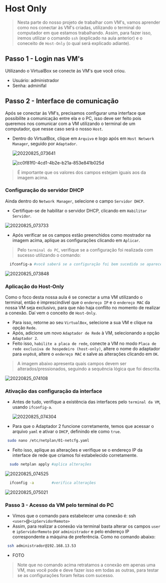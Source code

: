 # Host Only

> Nesta parte do nosso projeto de trabalhar com VM's, vamos aprender como nos conectar às VM's criadas, utilizando o terminal do computador em que estamos trabalhando. Assim, para fazer isso, iremos utilizar o comando ```ssh``` (explicado na aula anterior) e o coneceito de ```Host-Only``` (o qual será explicado adiante).

## Passo 1 - Login nas VM's
  Utilizando o VirtualBox se conecte às VM's que você criou.
  * Usuário: administrador
  * Senha: adminifal 

## Passo 2 - Interface de comunicação
  Após se conectar às VM's, precisamos configurar uma interface que possibilite a comunicação entre ela e o PC, isso deve ser feito pois queremos nos comunicar com a VM utilizando o terminal de um computador, que nesse caso será o nosso ```Host```.
  * Dentro do VirtualBox, clique em ```Arquivo``` e logo após em ```Host Network Manager```, seguido por ```Adaptador```. 
    
    ![20220825_073641](https://user-images.githubusercontent.com/80183918/186929348-cd5c3c49-8fc5-4692-b160-f9d6fbc375ae.jpg)
    
    ![cc0f81f0-4cd1-4b2e-b21a-853e841b025d](https://user-images.githubusercontent.com/80183918/186929827-636c8f07-2473-420c-827e-42f53df66dcc.jpeg)
  
  > É importante que os valores dos campos estejam iguais aos da imagem acima. 
  
  ### Configuração do servidor DHCP 
  Ainda dentro do ```Network Manager```, selecione o campo ```Servidor DHCP```.
  * Certifique-se de habilitar o servidor DHCP, clicando em ```Habilitar Servidor```.
  
  ![20220825_073733](https://user-images.githubusercontent.com/80183918/186930056-e1c12c2c-1afa-4636-a635-cbb09a147034.jpeg)
  
  * Após verificar se os campos estão preenchidos como mostrador na imagem acima, aplique as configurações clicando em ```Aplicar```. 
  > Pelo ```terminal do PC```, verifique se a configuração foi realizada com sucesso utilizando o comando:
  ```bash
    ifconfig-a #você saberá se a configuração foi bem sucedida se aparecer a interface: vxboxnet0
  ```
  ![20220825_073848](https://user-images.githubusercontent.com/80183918/186930756-29a9e41d-658b-4f54-a69d-9daed7b82c24.jpeg)

  ### Aplicação do Host-Only
  Como o foco desta nossa aula é se conectar a uma VM utilizando o terminal, então é imprescindível que o ```endereço IP``` e o ```endereço MAC``` da nossa VM seja exclusivo, para que não haja conflito no momento de realizar a conexão. Daí vem o conceito de ```Host-Only```. 
  * Para isso, retorne ao seu ```VirtualBox```, selecione a sua VM e clique na opção ```Rede```.
  * Após, adicione um novo ```Adaptador de Rede``` à VM, selecionando a opção ```Adaptador 2```.
  * Feito isso, ```habilite a placa de rede```, conecte a VM no modo ```Placa de rede exclusiva de hospedeiro (host-only)```, altere o nome do adaptador para ```enp0s8```, altere o ```endereço MAC``` e salve as alterações clicando em  ```OK```.
  > A imagem abaixo apresenta quais campos devem ser alterados/pressionados, seguindo a sequência lógica que foi descrita.
  
  ![20220825_074108](https://user-images.githubusercontent.com/80183918/186934710-c9cab17f-1777-4dbe-9f57-b48ffb3e6d0e.jpeg)
  
  ### Ativação das configuração da interface
  * Antes de tudo, verifique a existência das interfaces pelo ```terminal da VM```, usando ```ifconfig-a```.
    
    ![20220825_074304](https://user-images.githubusercontent.com/80183918/186935323-2d6e76f8-8ab7-47bf-9830-18a60066b327.jpeg)

   

  * Para que o Adaptador 2 funcione corretamente, temos que acessar o arquivo ```yaml``` e ativar o ```DHCP```, definindo ele como ```true```.
   ```bash
    sudo nano /etc/netplan/01-netcfg.yaml
  ```
  * Feito isso, aplique as alterações e verifique se o endereço IP da interface de rede que criamos foi estabelecido corretamente.
  ```bash
    sudo netplan apply #aplica alterações 
  ``` 
![20220825_074525](https://user-images.githubusercontent.com/80183918/186935307-912695eb-6647-4772-9430-c6e1e199ebb4.jpeg)

  ```bash 
    ifconfig -a        #verifica alterações
  ```
  ![20220825_075021](https://user-images.githubusercontent.com/80183918/186935314-ab1a3d05-70d4-4f13-a8c4-9530eaa784e0.jpeg)

  ### Passo 3 - Acesso da VM pelo terminal do PC
  * Vimos que o comando para estabelecer uma conexão é:
    ssh ```<user>```@```<ipServidorRemoto>```
  * Assim, para realizar a conexão via terminal basta alterar os campos ```user``` e ```ipServidorRemoto``` por ```administrador``` e pelo endereço IP correspondente a máquina de preferência. Como no comando abaixo:
   ```bash
    ssh administrador@192.168.13.53
  ```
  * FOTO
  > Note que no comando acima retratamos a conexão em apenas uma VM, mas você pode e deve fazer isso em todas as outras, para testar se as configurações foram feitas com sucesso. 

